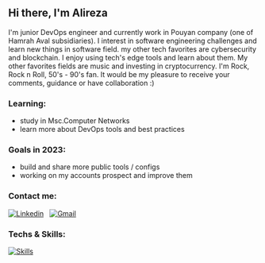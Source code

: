 ## Hi there, I'm Alireza
I'm junior DevOps engineer and currently work in Pouyan company (one of Hamrah Aval subsidiaries). I interest in software engineering challenges and learn new things in software field.
my other tech favorites are cybersecurity and blockchain. I enjoy using tech's edge tools and learn about them. My other favorites fields are music and investing in cryptocurrency.
I'm Rock, Rock n Roll, 50's - 90's fan.
It would be my pleasure to receive your comments, guidance or have collaboration :)

### Learning:
- study in Msc.Computer Networks
- learn more about DevOps tools and best practices 

### Goals in 2023:
- build and share more public tools / configs
- working on my accounts prospect and improve them

### Contact me:
[![Linkedin](https://img.shields.io/badge/LinkedIn-0077B5?style=for-the-badge&logo=linkedin&logoColor=white)](https://www.linkedin.com/in/alireza-aliabadi/) &nbsp; [![Gmail](https://img.shields.io/badge/Gmail-D14836?style=for-the-badge&logo=gmail&logoColor=white)](mailto:alireza.aliabadi.dev@gmail.com)

### Techs & Skills:
[![Skills](https://skillicons.dev/icons?i=python,go,bash,git,gitlab,redis,postgres,mysql,mongo,docker,kubernetes,linux,ansible,grafana,prometheus,nginx,postman,django,fastapi,regex&perline=7)]()

